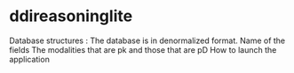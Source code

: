 # ddireasoninglite
Database structures :
The database is in denormalized format. 
Name of the fields
The modalities that are pk and those that are pD 
How to launch the application  
